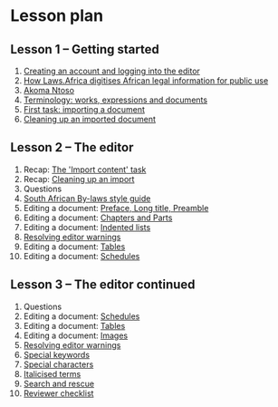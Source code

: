 # Lesson plan

## Lesson 1 – Getting started

1. [Creating an account and logging into the editor](signing-up.md)
2. [How Laws.Africa digitises African legal information for public use](the-end-product.md)
3. [Akoma Ntoso](what-is-akoma-ntoso.md)
4. [Terminology: works, expressions and documents](terminology-guide.md)
5. [First task: importing a document](../doing-tasks/the-import-content-task.md)
6. [Cleaning up an imported document](../editing-a-document/cleaning-up-an-import.md)

## Lesson 2 – The editor

1. Recap: [The 'Import content' task](../doing-tasks/the-import-content-task.md)
2. Recap: [Cleaning up an import](../editing-a-document/cleaning-up-an-import.md)
3. Questions
4. [South African By-laws style guide](../style-guides/south-african-by-laws.md)
5. Editing a document: [Preface, Long title, Preamble](../editing-a-document/preface-and-preamble.md)
6. Editing a document: [Chapters and Parts](../editing-a-document/chapters.md)
7. Editing a document: [Indented lists](../editing-a-document/indented-lists.md)
8. [Resolving editor warnings](../editing-a-document/editor-warnings.md)
9. Editing a document: [Tables](../editing-a-document/tables.md)
10. Editing a document: [Schedules](../editing-a-document/schedules.md)

## Lesson 3 – The editor continued

1. Questions
2. Editing a document: [Schedules](../editing-a-document/schedules.md)
3. Editing a document: [Tables](../editing-a-document/tables.md)
4. Editing a document: [Images](../editing-a-document/images.md)
5. [Resolving editor warnings](../editing-a-document/editor-warnings.md)
6. [Special keywords](../editing-a-document/keywords.md)
7. [Special characters](../editing-a-document/special-characters.md)
8. [Italicised terms](../editing-a-document/italicised-terms.md)
9. [Search and rescue](../editing-a-document/search-and-rescue.md)
10. [Reviewer checklist](../reviewing-a-document/reviewer-checklist.md)

